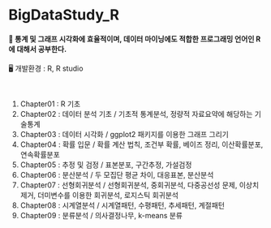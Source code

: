 # BigDataStudy_R

#### 📢 통계 및 그래프 시각화에 효율적이며, 데이터 마이닝에도 적합한 프로그래밍 언어인 R 에 대해서 공부한다.
🖥️ 개발환경 : R, R studio     

<br>

1. Chapter01 : R 기초
2. Chapter02 : 데이터 분석 기초 / 기초적 통계분석, 정량적 자료요약에 해당하는 기술통계
3. Chapter03 : 데이터 시각화 / ggplot2 패키지를 이용한 그래프 그리기
4. Chapter04 : 확률 입문 / 확률 계산 법칙, 조건부 확률, 베이즈 정리, 이산확률분포, 연속확률분포
5. Chapter05 : 추정 및 검정 / 표본분포, 구간추정, 가설검정
6. Chapter06 : 분산분석 / 두 모집단 평균 차이, 대응표본, 분산분석
7. Chapter07 : 선형회귀분석 / 선형회귀분석, 중회귀분석, 다중공선성 문제, 이상치제거, 더미변수를 이용한 회귀분석, 로지스틱 회귀분석
8. Chapter08 : 시계열분석 / 시계열패턴, 수평패턴, 추세패턴, 계절패턴
9. Chapter09 : 분류분석 / 의사결정나무, k-means 분류


